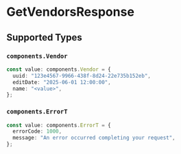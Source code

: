 # GetVendorsResponse


## Supported Types

### `components.Vendor`

```typescript
const value: components.Vendor = {
  uuid: "123e4567-9966-438f-8d24-22e735b152eb",
  editDate: "2025-06-01 12:00:00",
  name: "<value>",
};
```

### `components.ErrorT`

```typescript
const value: components.ErrorT = {
  errorCode: 1000,
  message: "An error occurred completing your request",
};
```

